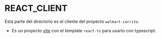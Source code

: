 # REACT_CLIENT

Esta parte del directorio es el cliente del proyecto `walmart-carrito`.

- Es un proyecto [vite](https://vitejs.dev/) con el template `react-ts` para usarlo con typescript.


